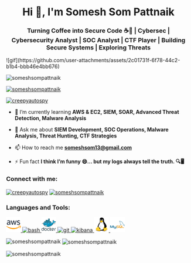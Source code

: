 <h1 align="center">Hi 👋, I'm Somesh Som Pattnaik</h1>
<h3 align="center">Turning Coffee into Secure Code ☕🔐 | Cybersec | Cybersecurity Analyst | SOC Analyst | CTF Player | Building Secure Systems | Exploring Threats</h3>
![gif](https://github.com/user-attachments/assets/2c01731f-6f78-44c2-b1b4-bbb46e4bb676)

<p align="left"> <img src="https://komarev.com/ghpvc/?username=someshsompattnaik&label=Profile%20views&color=0e75b6&style=flat" alt="someshsompattnaik" /> </p>

<p align="left"> <a href="https://github.com/ryo-ma/github-profile-trophy"><img src="https://github-profile-trophy.vercel.app/?username=someshsompattnaik" alt="someshsompattnaik" /></a> </p>

<p align="left"> <a href="https://twitter.com/creepyautospy" target="blank"><img src="https://img.shields.io/twitter/follow/creepyautospy?logo=twitter&style=for-the-badge" alt="creepyautospy" /></a> </p>

- 🌱 I’m currently learning **AWS & EC2, SIEM, SOAR, Advanced Threat Detection, Malware Analysis**

- 💬 Ask me about **SIEM Development, SOC Operations, Malware Analysis, Threat Hunting, CTF Strategies**

- 📫 How to reach me **someshsom13@gmail.com**

- ⚡ Fun fact **I think I’m funny 😄... but my logs always tell the truth. 🔍🖥️**

<h3 align="left">Connect with me:</h3>
<p align="left">
<a href="https://twitter.com/creepyautospy" target="blank"><img align="center" src="https://raw.githubusercontent.com/rahuldkjain/github-profile-readme-generator/master/src/images/icons/Social/twitter.svg" alt="creepyautospy" height="30" width="40" /></a>
<a href="https://linkedin.com/in/someshsompattnaik" target="blank"><img align="center" src="https://raw.githubusercontent.com/rahuldkjain/github-profile-readme-generator/master/src/images/icons/Social/linked-in-alt.svg" alt="someshsompattnaik" height="30" width="40" /></a>
</p>

<h3 align="left">Languages and Tools:</h3>
<p align="left"> <a href="https://aws.amazon.com" target="_blank" rel="noreferrer"> <img src="https://raw.githubusercontent.com/devicons/devicon/master/icons/amazonwebservices/amazonwebservices-original-wordmark.svg" alt="aws" width="40" height="40"/> </a> <a href="https://www.gnu.org/software/bash/" target="_blank" rel="noreferrer"> <img src="https://www.vectorlogo.zone/logos/gnu_bash/gnu_bash-icon.svg" alt="bash" width="40" height="40"/> </a> <a href="https://www.docker.com/" target="_blank" rel="noreferrer"> <img src="https://raw.githubusercontent.com/devicons/devicon/master/icons/docker/docker-original-wordmark.svg" alt="docker" width="40" height="40"/> </a> <a href="https://git-scm.com/" target="_blank" rel="noreferrer"> <img src="https://www.vectorlogo.zone/logos/git-scm/git-scm-icon.svg" alt="git" width="40" height="40"/> </a> <a href="https://www.elastic.co/kibana" target="_blank" rel="noreferrer"> <img src="https://www.vectorlogo.zone/logos/elasticco_kibana/elasticco_kibana-icon.svg" alt="kibana" width="40" height="40"/> </a> <a href="https://www.linux.org/" target="_blank" rel="noreferrer"> <img src="https://raw.githubusercontent.com/devicons/devicon/master/icons/linux/linux-original.svg" alt="linux" width="40" height="40"/> </a> <a href="https://www.mysql.com/" target="_blank" rel="noreferrer"> <img src="https://raw.githubusercontent.com/devicons/devicon/master/icons/mysql/mysql-original-wordmark.svg" alt="mysql" width="40" height="40"/> </a> </p>

<p><img align="left" src="https://github-readme-stats.vercel.app/api/top-langs?username=someshsompattnaik&show_icons=true&locale=en&layout=compact" alt="someshsompattnaik" /></p>

<p>&nbsp;<img align="center" src="https://github-readme-stats.vercel.app/api?username=someshsompattnaik&show_icons=true&locale=en" alt="someshsompattnaik" /></p>

<p><img align="center" src="https://github-readme-streak-stats.herokuapp.com/?user=someshsompattnaik&" alt="someshsompattnaik" /></p>
